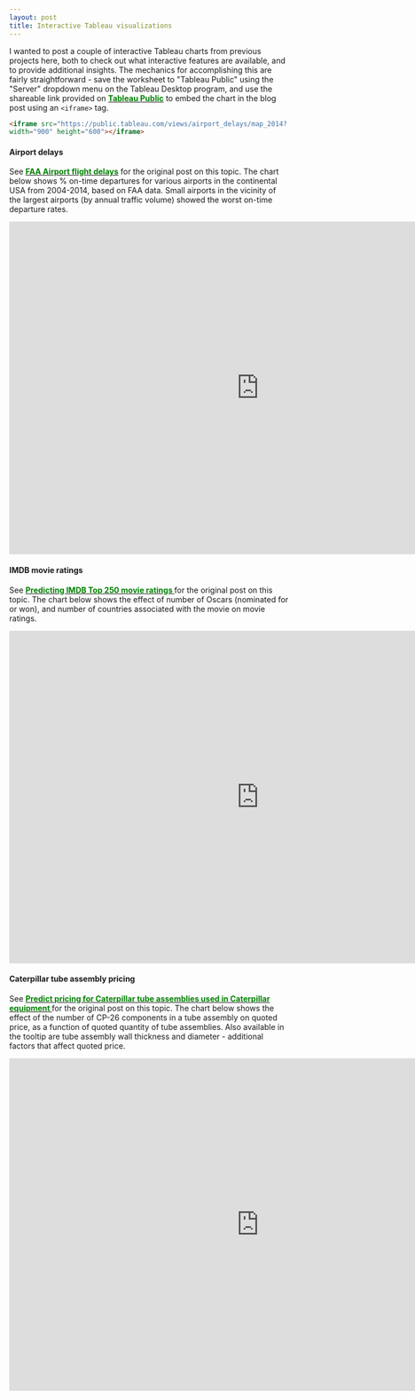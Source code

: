 ```yaml
---
layout: post
title: Interactive Tableau visualizations
---
```


I wanted to post a couple of interactive Tableau charts from previous projects here, both to check out what interactive features are available, and to provide additional insights. The mechanics for accomplishing this are fairly straightforward - save the worksheet to "Tableau Public" using the "Server" dropdown menu on the Tableau Desktop program, and use the shareable link provided on <a href="https://public.tableau.com"><font color="008000"><b>Tableau Public</b></font></a> to embed the chart in the blog post using an ```<iframe>``` tag.

```html
<iframe src="https://public.tableau.com/views/airport_delays/map_2014?:showVizHome=no&:embed=true"
width="900" height="600"></iframe>
```

#### Airport delays

See <a href="https://karthik-33.github.io/FAA-flight-delays"><font color="008000"><b>FAA Airport flight delays</b></font></a> for the original post on this topic. The chart below shows % on-time departures for various airports in the continental USA from 2004-2014, based on FAA data. Small airports in the vicinity of the largest airports (by annual traffic volume) showed the worst on-time departure rates.

<iframe src="https://public.tableau.com/views/airport_delays/map_2014?:showVizHome=no&:embed=true" width="900" height="600" frameborder="0"></iframe>


#### IMDB movie ratings

See <a href="https://karthik-33.github.io/IMDB-Top-250-movies"><font color="008000"><b>Predicting IMDB Top 250 movie ratings </b></font></a> for the original post on this topic. The chart below shows the effect of number of Oscars (nominated for or won), and number of countries associated with the movie on movie ratings.

<iframe src="https://public.tableau.com/views/ratings_oscars_0/Sheet6?:showVizHome=no&:embed=true" width="900" height="600" frameborder="0"></iframe>


#### Caterpillar tube assembly pricing

See <a href="https://karthik-33.github.io/capstone"><font color="008000"><b>Predict pricing for Caterpillar tube assemblies used in Caterpillar equipment </b></font></a> for the original post on this topic. The chart below shows the effect of the number of CP-26 components in a tube assembly on quoted price, as a function of quoted quantity of tube assemblies. Also available in the tooltip are tube assembly wall thickness and diameter - additional factors that affect quoted price.

<iframe src="https://public.tableau.com/views/caterpillar_ta_cp26_0/cp?:showVizHome=no&:embed=true" width = "900" height = "600" frameborder="0"></iframe>
